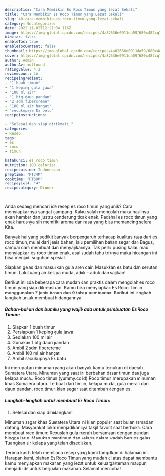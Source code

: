 ```yaml
---
description: "Cara Membikin Es Roco Timun yang Lezat Sekali"
title: "Cara Membikin Es Roco Timun yang Lezat Sekali"
slug: 40-cara-membikin-es-roco-timun-yang-lezat-sekali
category: Uncategorized
date: 2022-11-02T12:21:04.116Z
image: https://img-global.cpcdn.com/recipes/4a82636e0911da59/680x482cq70/es-roco-timun-foto-resep-utama.jpg
hideToc: false
enableToc: true
enableTocContent: false
thumbnail: https://img-global.cpcdn.com/recipes/4a82636e0911da59/680x482cq70/es-roco-timun-foto-resep-utama.jpg
cover: https://img-global.cpcdn.com/recipes/4a82636e0911da59/680x482cq70/es-roco-timun-foto-resep-utama.jpg
author: Admin
authorAv: notfound
ratingvalue: 4.2
reviewcount: 20
recipeingredient:
- "1 buah timun"
- "1 keping gula jawa"
- "100 ml air"
- "1 btg daun pandan"
- "2 sdm fibercreme"
- "100 ml air hangat"
- "secukupnya Es batu"
recipeinstructions:

- "Selesai dan siap dinikmati!"
categories:
- Resep
tags:
- es
- roco
- timun

katakunci: es roco timun 
nutrition: 108 calories
recipecuisine: Indonesian
preptime: "PT34M"
cooktime: "PT39M"
recipeyield: "4"
recipecategory: Dinner

---
```





Anda sedang mencari ide resep es roco timun yang unik? Cara menyiapkannya sangat gampang. Kalau salah mengolah maka hasilnya akan hambar dan justru cenderung tidak enak. Padahal es roco timun yang enak harusnya sih memiliki aroma dan rasa yang bisa memancing selera Kita.





Banyak hal yang sedikit banyak berpengaruh terhadap kualitas rasa dari es roco timun, mulai dari jenis bahan, lalu pemilihan bahan segar dan Bagus, sampai cara membuat dan menyajikannya. Tak perlu pusing kalau mau menyiapkan es roco timun enak,      asal sudah tahu triknya maka hidangan ini bisa menjadi suguhan spesial.














Siapkan gelas dan masukkan gula aren cair. Masukkan es batu dan serutan timun. Lalu tuang air kelapa muda, aduk - aduk dan sajikan!






Berikut ini ada beberapa cara mudah dan praktis dalam mengolah es roco timun yang siap dikreasikan. Kamu bisa menyiapkan Es Roco Timun menggunakan 7 jenis bahan dan 0 tahap pembuatan. Berikut ini langkah-langkah untuk membuat hidangannya.

<!--inarticleads1-->

##### Bahan-bahan dan bumbu yang wajib ada untuk pembuatan Es Roco Timun:

1. Siapkan 1 buah timun
1. Persiapkan 1 keping gula jawa
1. Sediakan 100 ml air
1. Gunakan 1 btg daun pandan
1. Ambil 2 sdm fibercreme
1. Ambil 100 ml air hangat
1. Ambil secukupnya Es batu


Ini merupakan minuman yang akan banyak kamu temukan di daerah Sumatera Utara. Minuman yang saat ini berbahan dasar timun dan juga kelapa muda.. Roco timun (yummy.co.id) Roco timun merupakan minuman khas Sumatera utara. Terbuat dari timun, kelapa muda, gula merah dan daun pandan, roco timun kian segar saat ditambah dengan es. 

<!--inarticleads2-->

##### Langkah-langkah untuk membuat Es Roco Timun:


1. Selesai dan siap dihidangkan!

Minuman segar khas Sumatera Utara ini kian populer saat bulan ramadan datang. Masyarakat lokal menjadikannya takjil favorit saat berbuka. Cara membuat roco timun: Rebuslah gula merah bersamaan dengan pandan hingga larut. Masukan mentimun dan kelapa dalam wadah berupa gelas. Tuangkan air kelapa yang telah disediakan. 

Terima kasih telah membaca resep yang kami tampilkan di halaman ini. Harapan kami, olahan Es Roco Timun yang mudah di atas dapat membantu kamu menyiapkan makanan yang lezat untuk keluarga/teman maupun menjadi ide untuk berjualan makanan. Selamat mencoba!
